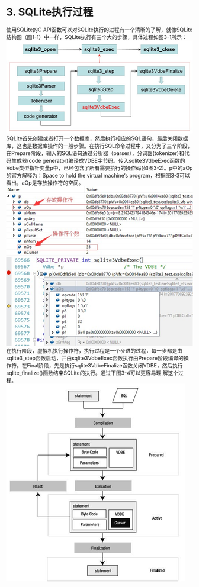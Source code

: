 # 3.	SQLite执行过程
使用SQLite的C API函数可以对SQLite执行的过程有一个清晰的了解，就像SQLite结构图（图1-1）中一样，SQLite执行有三个大的步骤，具体过程如图3-1所示：
![](3-1.jpg)
SQLite首先创建或者打开一个数据库，然后执行相应的SQL语句，最后关闭数据库，这也是数据库操作的一般步骤。在执行SQL命令过程中，又分为了三个阶段，在Prepare阶段，输入的SQL语句通过分析器（parser），分词器(tokenizer)和代码生成器(code generator)编译成VDBE字节码。传入sqlite3VdbeExec函数的Vdbe类型指针变量p中，已经包含了所有需要执行的操作码(如图3-2)。p中的aOp的官方解释为：Space to hold the virtual machine‘s program，根据图3-3可以看出，aOp是存放操作符的空间。
![](3-2.jpg)
![](3-3.jpg)
在执行阶段，虚拟机执行操作符，执行过程是一个步进的过程，每一步都是由sqlite3_step函数启动，并由sqlite3VdbeExec函数执行由Prepare阶段编译的操作符。在Final阶段，先是执行sqlite3VdbeFinalize函数关闭VDBE，然后执行sqlite_finalize()函数结束SQLite的执行。通过下图3-4可以更容易理  解这个过程。
![](3-4.jpg)
